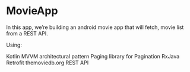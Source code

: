 # MovieApp

In this app, we’re building an android movie app that will fetch, movie list from a REST API.

Using:

Kotlin
MVVM architectural pattern
Paging library for Pagination
RxJava
Retrofit
themoviedb.org REST API
